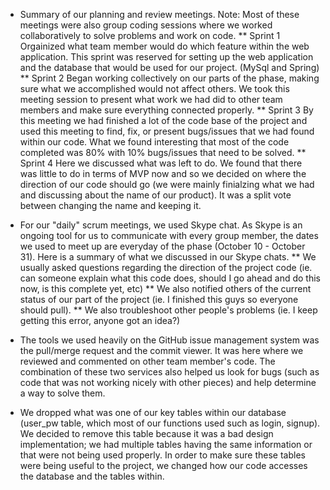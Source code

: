 * Summary of our planning and review meetings.
  Note: Most of these meetings were also group coding sessions where we worked collaboratively to solve problems and
  work on code.
  ** Sprint 1
    Orgainized what team member would do which feature within the web application.
    This sprint was reserved for setting up the web application and the database that would be used for our project.
    (MySql and Spring)
  ** Sprint 2
    Began working collectively on our parts of the phase, making sure what we accomplished would not affect others.
    We took this meeting session to present what work we had did to other team members and make sure everything
    connected properly.
  ** Sprint 3
    By this meeting we had finished a lot of the code base of the project and used this meeting to find, fix, or
    present bugs/issues that we had found within our code. What we found interesting that most of the code completed
    was 80% with 10% bugs/issues that need to be solved.
  ** Sprint 4
    Here we discussed what was left to do. We found that there was little to do in terms of MVP now and so we decided
    on where the direction of our code should go (we were mainly finialzing what we had and discussing about the name
    of our product). It was a split vote between changing the name and keeping it.

* For our "daily" scrum meetings, we used Skype chat. As Skype is an ongoing tool for us to communicate with every
  group member, the dates we used to meet up are everyday of the phase (October 10 - October 31). Here is a summary
  of what we discussed in our Skype chats.
  ** We usually asked questions regarding the direction of the project code (ie. can someone explain what this code
     does, should I go ahead and do this now, is this complete yet, etc)
  ** We also notified others of the current status of our part of the project (ie. I finished this guys so everyone
     should pull).
  ** We also troubleshoot other people's problems (ie. I keep getting this error, anyone got an idea?)

* The tools we used heavily on the GitHub issue management system was the pull/merge request and the commit viewer.
  It was here where we reviewed and commented on other team member's code. The combination of these two services also
  helped us look for bugs (such as code that was not working nicely with other pieces) and help determine a way to
  solve them.
  
* We dropped what was one of our key tables within our database (user_pw table, which most of our functions used such
  as login, signup). We decided to remove this table because it was a bad design implementation; we had multiple tables
  having the same information or that were not being used properly. In order to make sure these tables were being useful
  to the project, we changed how our code accesses the database and the tables within.
